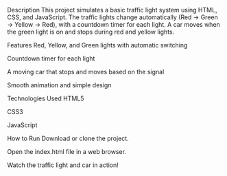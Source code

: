Description
This project simulates a basic traffic light system using HTML, CSS, and JavaScript.
The traffic lights change automatically (Red → Green → Yellow → Red), with a countdown timer for each light.
A car moves when the green light is on and stops during red and yellow lights.

Features
Red, Yellow, and Green lights with automatic switching

Countdown timer for each light

A moving car that stops and moves based on the signal

Smooth animation and simple design

Technologies Used
HTML5

CSS3

JavaScript

How to Run
Download or clone the project.

Open the index.html file in a web browser.

Watch the traffic light and car in action!
